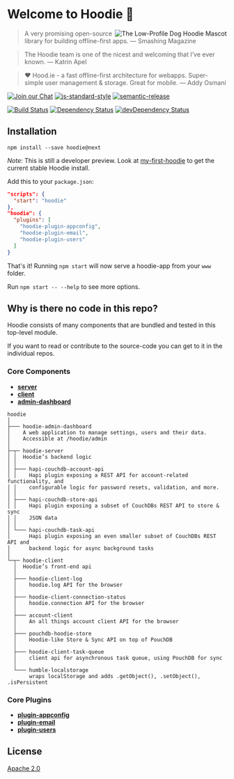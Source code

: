 # Welcome to Hoodie 🎉

<img src="https://avatars1.githubusercontent.com/u/1888826?v=3&s=200"
 alt="The Low-Profile Dog Hoodie Mascot" title="The Low-Profile Dog Hoodie Mascot" align="right" />

> A very promising open-source library for building offline-first apps.
> — Smashing Magazine

> The Hoodie team is one of the nicest and welcoming that I’ve ever known.
> — Katrin Apel

> ❤ Hood.ie - a fast offline-first architecture for webapps. Super-simple user management & storage. Great for mobile.
> — Addy Osmani

[![Join our Chat](https://img.shields.io/badge/Chat-IRC%20or%20Slack-blue.svg)](http://hood.ie/chat)
[![js-standard-style](https://img.shields.io/badge/code%20style-standard-brightgreen.svg?style=flat)](https://github.com/feross/standard)
[![semantic-release](https://img.shields.io/badge/%20%20%F0%9F%93%A6%F0%9F%9A%80-semantic--release-e10079.svg)](https://github.com/semantic-release/semantic-release)

[![Build Status](https://travis-ci.org/hoodiehq/hoodie.svg?branch=master)](https://travis-ci.org/hoodiehq/hoodie)
[![Dependency Status](https://david-dm.org/hoodiehq/hoodie.svg)](https://david-dm.org/hoodiehq/hoodie)
[![devDependency Status](https://david-dm.org/hoodiehq/hoodie/dev-status.svg)](https://david-dm.org/hoodiehq/hoodie#info=devDependencies)

## Installation

`npm install --save hoodie@next`

_Note_: This is still a developer preview. Look at [my-first-hoodie](https://github.com/hoodiehq/my-first-hoodie) to get the current stable Hoodie install.

Add this to your `package.json`:

```json
"scripts": {
  "start": "hoodie"
},
"hoodie": {
  "plugins": [
    "hoodie-plugin-appconfig",
    "hoodie-plugin-email",
    "hoodie-plugin-users"
  ]
}
```

That's it! Running `npm start` will now serve a hoodie-app from your `www` folder.

Run `npm start -- --help` to see more options.

## Why is there no code in this repo?

Hoodie consists of many components that are bundled and tested in this top-level module.

If you want to read or contribute to the source-code you can get to it in the individual repos.

### Core Components

- [**server**](https://github.com/hoodiehq/hoodie-server)
- [**client**](https://github.com/hoodiehq/hoodie-client)
- [**admin-dashboard**](https://github.com/hoodiehq/hoodie-admin-dashboard)

```
hoodie
│
├─── hoodie-admin-dashboard
│    A web application to manage settings, users and their data.
│    Accessible at /hoodie/admin
│
├─┬─ hoodie-server
│ │  Hoodie’s backend logic
│ │
│ ├─── hapi-couchdb-account-api
│ │    Hapi plugin exposing a REST API for account-related functionality, and
│ │    configurable logic for password resets, validation, and more.
│ │
│ ├─── hapi-couchdb-store-api
│ │    Hapi plugin exposing a subset of CouchDBs REST API to store & sync
│ │    JSON data
│ │
│ └─── hapi-couchdb-task-api
│      Hapi plugin exposing an even smaller subset of CouchDBs REST API and
│      backend logic for async background tasks
│
└─┬─ hoodie-client
  │  Hoodie’s front-end api
  │
  ├─── hoodie-client-log
  │    hoodie.log API for the browser
  │
  ├─── hoodie-client-connection-status
  │    hoodie.connection API for the browser
  │
  ├─── account-client
  │    An all things account client API for the browser
  │
  ├─── pouchdb-hoodie-store
  │    Hoodie-like Store & Sync API on top of PouchDB
  │
  ├─── hoodie-client-task-queue
  │    client api for asynchronous task queue, using PouchDB for sync
  │
  └─── humble-localstorage
       wraps localStorage and adds .getObject(), .setObject(), .isPersistent
```

### Core Plugins

- [**plugin-appconfig**](https://github.com/hoodiehq/hoodie-plugin-appconfig)
- [**plugin-email**](https://github.com/hoodiehq/hoodie-plugin-email)
- [**plugin-users**](https://github.com/hoodiehq/hoodie-plugin-users)

## License

[Apache 2.0](LICENSE)
